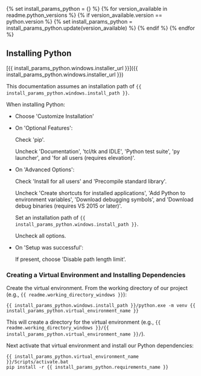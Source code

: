 {% set install_params_python = {} %}
{% for version_available in readme.python_versions %}
{% if version_available.version == python.version %}
{% set install_params_python = install_params_python.update(version_available) %}
{% endif %}
{% endfor %}
## Installing Python

[{{ install_params_python.windows.installer_url }}]({{ install_params_python.windows.installer_url }})

This documentation assumes an installation path of `{{ install_params_python.windows.install_path }}`.

When installing Python:

- Choose 'Customize Installation'
- On 'Optional Features':

  Check 'pip'.

  Uncheck 'Documentation', 'tcl/tk and IDLE', 'Python test suite', 'py launcher', and 'for all users (requires elevation)'.

- On 'Advanced Options':

  Check 'Install for all users' and 'Precompile standard library'.

  Uncheck 'Create shortcuts for installed applications', 'Add Python to environment variables', 'Download debugging symbols', and 'Download debug binaries (requires VS 2015 or later)'.

  Set an installation path of `{{ install_params_python.windows.install_path }}`.

  Uncheck all options.

- On 'Setup was successful':

  If present, choose 'Disable path length limit'.

### Creating a Virtual Environment and Installing Dependencies

Create the virtual environment. From the working directory of our project (e.g., `{{ readme.working_directory_windows }}`):

~~~
{{ install_params_python.windows.install_path }}/python.exe -m venv {{ install_params_python.virtual_environment_name }}
~~~

This will create a directory for the virtual environment (e.g., `{{ readme.working_directory_windows }}/{{ install_params_python.virtual_environment_name }}/`).

Next activate that virtual environment and install our Python dependencies:

~~~
{{ install_params_python.virtual_environment_name }}/Scripts/activate.bat
pip install -r {{ install_params_python.requirements_name }}
~~~


